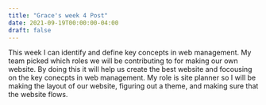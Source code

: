 ```yaml
---
title: "Grace's week 4 Post"
date: 2021-09-19T00:00:00-04:00
draft: false
---
```


This week I can identify and define key concepts in web management. My team picked which roles we will be contributing to for making our own website. By doing this it will help us create the best website and focousing on the key conecpts in web management. My role is site planner so I will be making the layout of our website, figuring out a theme, and making sure that the website flows. 
